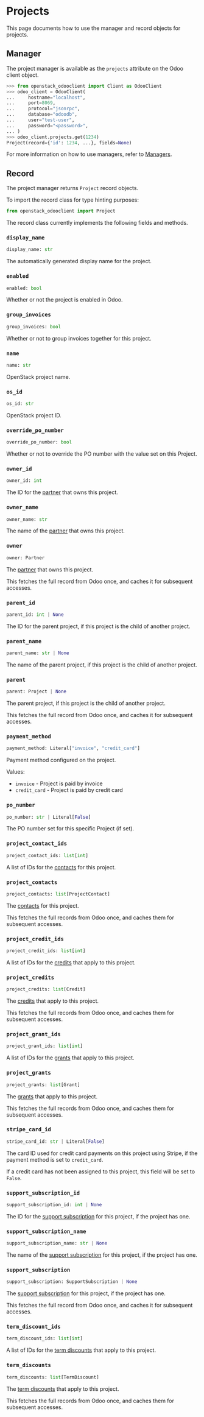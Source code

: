 # Projects

This page documents how to use the manager and record objects
for projects.

## Manager

The project manager is available as the `projects`
attribute on the Odoo client object.

```python
>>> from openstack_odooclient import Client as OdooClient
>>> odoo_client = OdooClient(
...     hostname="localhost",
...     port=8069,
...     protocol="jsonrpc",
...     database="odoodb",
...     user="test-user",
...     password="<password>",
... )
>>> odoo_client.projects.get(1234)
Project(record={'id': 1234, ...}, fields=None)
```

For more information on how to use managers, refer to [Managers](index.md).

## Record

The project manager returns `Project` record objects.

To import the record class for type hinting purposes:

```python
from openstack_odooclient import Project
```

The record class currently implements the following fields and methods.

### `display_name`

```python
display_name: str
```

The automatically generated display name for the project.

### `enabled`

```python
enabled: bool
```

Whether or not the project is enabled in Odoo.

### `group_invoices`

```python
group_invoices: bool
```

Whether or not to group invoices together for this project.

### `name`

```python
name: str
```

OpenStack project name.

### `os_id`

```python
os_id: str
```

OpenStack project ID.

### `override_po_number`

```python
override_po_number: bool
```

Whether or not to override the PO number with the value
set on this Project.


### `owner_id`

```python
owner_id: int
```

The ID for the [partner](partner.md) that owns this project.

### `owner_name`

```python
owner_name: str
```

The name of the [partner](partner.md) that owns this project.

### `owner`

```python
owner: Partner
```

The [partner](partner.md) that owns this project.

This fetches the full record from Odoo once,
and caches it for subsequent accesses.

### `parent_id`

```python
parent_id: int | None
```

The ID for the parent project, if this project
is the child of another project.

### `parent_name`

```python
parent_name: str | None
```

The name of the parent project, if this project
is the child of another project.

### `parent`

```python
parent: Project | None
```

The parent project, if this project
is the child of another project.

This fetches the full record from Odoo once,
and caches it for subsequent accesses.

### `payment_method`

```python
payment_method: Literal["invoice", "credit_card"]
```

Payment method configured on the project.

Values:

* ``invoice`` - Project is paid by invoice
* ``credit_card`` - Project is paid by credit card

### `po_number`

```python
po_number: str | Literal[False]
```

The PO number set for this specific Project (if set).

### `project_contact_ids`

```python
project_contact_ids: list[int]
```

A list of IDs for the [contacts](project-contact.md) for this project.

### `project_contacts`

```python
project_contacts: list[ProjectContact]
```

The [contacts](project-contact.md) for this project.

This fetches the full records from Odoo once,
and caches them for subsequent accesses.

### `project_credit_ids`

```python
project_credit_ids: list[int]
```

A list of IDs for the [credits](credit.md) that apply to this project.

### `project_credits`

```python
project_credits: list[Credit]
```

The [credits](credit.md) that apply to this project.

This fetches the full records from Odoo once,
and caches them for subsequent accesses.

### `project_grant_ids`

```python
project_grant_ids: list[int]
```

A list of IDs for the [grants](grant.md) that apply to this project.

### `project_grants`

```python
project_grants: list[Grant]
```

The [grants](grant.md) that apply to this project.

This fetches the full records from Odoo once,
and caches them for subsequent accesses.

### `stripe_card_id`

```python
stripe_card_id: str | Literal[False]
```

The card ID used for credit card payments on this project
using Stripe, if the payment method is set to `credit_card`.

If a credit card has not been assigned to this project,
this field will be set to `False`.

### `support_subscription_id`

```python
support_subscription_id: int | None
```

The ID for the [support subscription](support-subscription.md) for this project,
if the project has one.

### `support_subscription_name`

```python
support_subscription_name: str | None
```

The name of the [support subscription](support-subscription.md) for this project,
if the project has one.

### `support_subscription`

```python
support_subscription: SupportSubscription | None
```

The [support subscription](support-subscription.md) for this project,
if the project has one.

This fetches the full record from Odoo once,
and caches it for subsequent accesses.

### `term_discount_ids`

```python
term_discount_ids: list[int]
```

A list of IDs for the [term discounts](term-discount.md) that apply to this project.

### `term_discounts`

```python
term_discounts: list[TermDiscount]
```

The [term discounts](term-discount.md) that apply to this project.

This fetches the full records from Odoo once,
and caches them for subsequent accesses.
